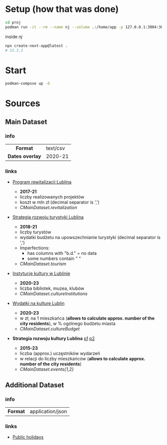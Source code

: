 # Setup (how that was done)
```bash
cd proj
podman run -it --rm --name nj --volume .:/home/app -p 127.0.0.1:3004:3004 localhost/simple-nodejs:alpha ash
```
inside _nj_
```sh
npx create-next-app@latest .
# 15.3.2
```


# Start
```bash
podman-compose up -d
```


# Sources
## Main Dataset
### info
| | |
| :-: | :- |
| **Format** | text/csv |
| **Dates overlay** | 2020-21 |

### links
- [Program rewitalizacji Lublina](https://dane.gov.pl/pl/dataset/3717,program-rewitalizacji-dla-lublina-na-lata-2017-2023/resource/54913/table)
  + **2017-21**
  + liczby realizowanych projektów
  + koszt w mln zł (decimal separator is ',')
  + _CMainDataset.revitalization_

- [Strategia rozwoju turystyki Lublina](https://dane.gov.pl/pl/dataset/3718,strategia-rozwoju-turystyki-miasta-lublin-do-roku-2025/resource/54916/table)
  + **2018-21**
  + liczby turystów
  + wydatki budżetu na upowszechnianie turystyki (decimal separator is ',')
  + Imperfections:
    - has columns with "b.d." = no data
    - some numbers contain " "
  + _CMainDataset.tourism_

- [Instytucje kultury w Lublinie](https://dane.gov.pl/pl/dataset/3643,c-3-1-instytucje-kultury-w-lublinie/resource/54739/table)
  + **2020-23**
  + liczba bibliotek, muzea, klubów
  + _CMainDataset.cultureInstitutions_

- [Wydatki na kulturę Lublin](https://dane.gov.pl/pl/dataset/3701,d-1-4-wydatki-na-kulture-w-przeliczeniu-na-jednego-mieszkanca/resource/54866/table)
  + **2020-23**
  + w zł, na 1 mieszkańca (**allows to calculate approx. number of the city residents**), w % ogólnego budżetu miasta
  + _CMainDataset.cultureBudget_

- **Strategia rozwoju kultury Lublina**
  [p1](https://dane.gov.pl/pl/dataset/3740,strategia-rozwoju-kultury-lublina-na-lata-2013-2020/resource/54959/table)
  [p2](https://dane.gov.pl/pl/dataset/3712,d-1-2-liczba-uczestnikow-wybranych-wydarzen-kulturalnych-oraz-imprez-artystyczno/resource/54895/table)
  + **2015-23**
  + liczba (approx.) uczęstników wydarzeń
  + w relacji do liczby mieszkańców (**allows to calculate approx. number of the city residents**)
  + _CMainDataset.events{1,2}_


## Additional Dataset
### info
| | |
| :-: | :- |
| **Format** | application/json |

### links
- [Public holidays](https://date.nager.at/)
